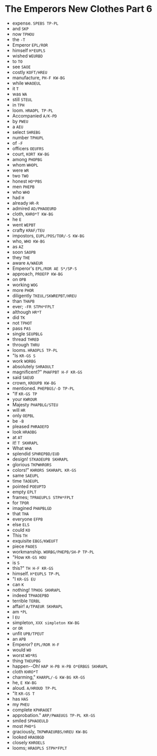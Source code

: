 # The Emperors New Clothes Part 6

* expense. `SPEBS TP-PL`
* and `SKP`
* now `TPHOU`
* the `-T`
* Emperor `EPL/ROR`
* himself `H*EUPLS`
* wished `WEURBD`
* to `TO`
* see `SAOE`
* costly `KOFT/HREU`
* manufacture, `PH-F KW-BG`
* while `WHAOEUL`
* it `T`
* was `WA`
* still `STEUL`
* in `TPH`
* loom. `HRAOPL TP-PL`
* Accompanied `A/K-PD`
* by `PWEU`
* a `AEU`
* select `SHREBG`
* number `TPHUPL`
* of `-F`
* officers `OEUFRS`
* court, `KORT KW-BG`
* among `PHOPBG`
* whom `WHOPL`
* were `WR`
* two `TWO`
* honest `HO*PBS`
* men `PHEPB`
* who `WHO`
* had `H`
* already `HR-R`
* admired `AD/PHAOEURD`
* cloth, `KHRO*T KW-BG`
* he `E`
* went `WEPBT`
* crafty `KRAF/TEU`
* impostors, `EUPL/POS/TOR/-S KW-BG`
* who, `WHO KW-BG`
* as `AZ`
* soon `SAOPB`
* they `THE`
* aware `A/WAEUR`
* Emperor's `EPL/ROR AE S*/SP-S`
* approach, `PROEFP KW-BG`
* on `OPB`
* working `WOG`
* more `PHOR`
* diligently `TKEUL/SKWREPBT/HREU`
* than `THAPB`
* ever; `-FR STPH*FPLT`
* although `HR*T`
* did `TK`
* not `TPHOT`
* pass `PAS`
* single `SEUPBLG`
* thread `THRED`
* through `THRU`
* looms. `HRAOPLS TP-PL`
* "Is `KR-GS S`
* work `WORBG`
* absolutely `SHRAOULT`
* magnificent?" `PHAFPBT H-F KR-GS`
* said `SAEUD`
* crown, `KROUPB KW-BG`
* mentioned. `PHEPBGS/-D TP-PL`
* "If `KR-GS TP`
* your `KWROUR`
* Majesty `PHAPBLG/STEU`
* will `HR`
* only `OEPBL`
* be `-B`
* pleased `PHRAOEFD`
* look `HRAOBG`
* at `AT`
* it! `T SKHRAPL`
* What `WHA`
* splendid `SPHREPBD/EUD`
* design! `STKAOEUPB SKHRAPL`
* glorious `TKPWHRORS`
* colors!" `KHRORS SKHRAPL KR-GS`
* same `SAEUPL`
* time `TAOEUPL`
* pointed `POEUPTD`
* empty `EPLT`
* frames; `TPRAEUPLS STPH*FPLT`
* for `TPOR`
* imagined `PHAPBLGD`
* that `THA`
* everyone `EFPB`
* else `ELS`
* could `KO`
* This `TH`
* exquisite `EBGS/KWEUFT`
* piece `PAOES`
* workmanship. `WORBG/PHEPB/SH-P TP-PL`
* "How `KR-GS HOU`
* is `S`
* this?" `TH H-F KR-GS`
* himself. `H*EUPLS TP-PL`
* "I `KR-GS EU`
* can `K`
* nothing! `TPHOG SKHRAPL`
* indeed `TPHAOEPBD`
* terrible `TERBL`
* affair! `A/TPAEUR SKHRAPL`
* am `*PL`
* I `EU`
* simpleton, `XXX simpleton KW-BG`
* or `OR`
* unfit `UPB/TPEUT`
* an `APB`
* Emperor? `EPL/ROR H-F`
* would `WO`
* worst `WO*RS`
* thing `THEUPBG`
* happen--Oh! `HAP H-PB H-PB O*ERBGS SKHRAPL`
* cloth `KHRO*T`
* charming," `KHARPL/-G KW-BG KR-GS`
* he, `E KW-BG`
* aloud. `A/HROUD TP-PL`
* "It `KR-GS T`
* has `HAS`
* my `PHEU`
* complete `KPHRAOET`
* approbation." `ARP/PWAEUGS TP-PL KR-GS`
* smiled `SPHAOEULD`
* most `PHO*S`
* graciously, `TKPWRAEURBS/HREU KW-BG`
* looked `HRAOBGD`
* closely `KHROELS`
* looms; `HRAOPLS STPH*FPLT`
